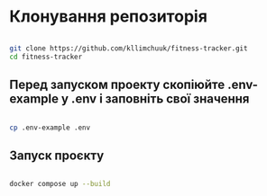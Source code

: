 # Клонування репозиторія
```bash 

git clone https://github.com/kllimchuuk/fitness-tracker.git 
cd fitness-tracker 
```

## Перед запуском проекту скопіюйте .env-example у .env і заповніть свої значення
```bash 

cp .env-example .env
```

## Запуск проєкту
```bash 

docker compose up --build
```
